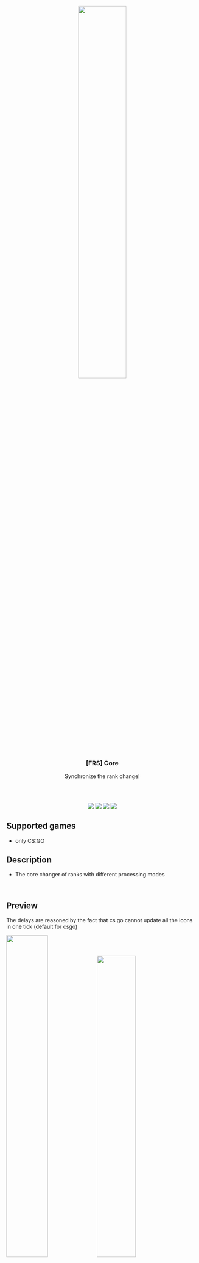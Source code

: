 
<p align="center">
<img src="https://i.imgur.com/uvyFnPj.gif" width="50%"/>
<br/>
<h3 align="center">[FRS] Core</h3>
<p align="center">Synchronize the rank change!</p>
<h2></h2>
</p>
<br />

<p align="center">
<img src="https://img.shields.io/github/downloads/IL0co/FRS-Core/total?style=flat-square" /></a>
<a href="../../releases"><img src="https://img.shields.io/github/release/IL0co/FRS-Core?style=flat-square"/></a>
<a href="../../issues"><img src="https://img.shields.io/github/issues/IL0co/FRS-Core?style=flat-square" /></a>
<a href="../../pulls"><img src="https://img.shields.io/github/issues-pr/IL0co/FRS-Core?style=flat-square" /></a> 
</p>

## Supported games
* only CS:GO

## Description
* The core changer of ranks with different processing modes
<br>

## Preview
The delays are reasoned by the fact that cs go cannot update all the icons in one tick (default for csgo)

<img src="https://i.imgur.com/MsqjAxs.gif" width="46.5%">  <img src="https://i.imgur.com/NCRtPRJ.gif" width="45%">  


# Installation 

<!-- ## Requirements
* Straight arms
* SourceMode 1.7+ -->

## Installation Instructions
1. Drop all files on to the server folder
2. Configure cfg files
3. Reboot the server or launch plugins manually

## Configuration files

* **cfg/sourcemod/FRS_Core.cfg**

## command

+ **sm_frs_snapshot** - Create a snapshot of all ranks in the register and lock it to the log file

## Contributions
Contributions are always welcome!
Just make a [pull request](../../pulls).

## Feedback (support the author a pretty penny!)
* [Telegram](https://t.me/LocoCat)

